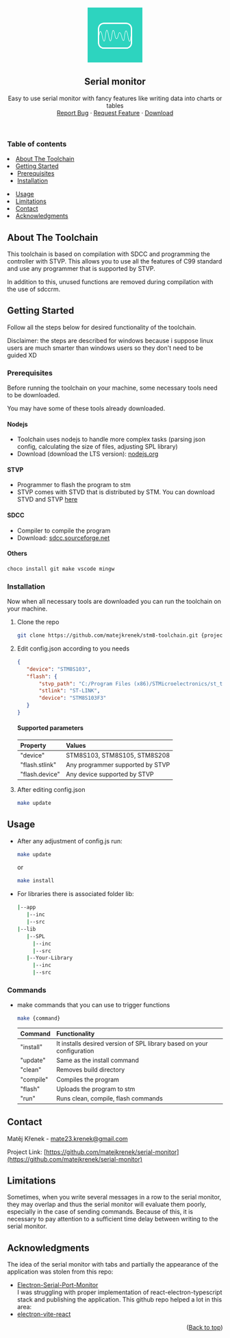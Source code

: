 <!-- Improved compatibility of back to top link: See: https://github.com/othneildrew/Best-README-Template/pull/73 -->
<a name="readme-top"></a>
<!--
*** Thanks for checking out the Best-README-Template. If you have a suggestion
*** that would make this better, please fork the repo and create a pull request
*** or simply open an issue with the tag "enhancement".
*** Don't forget to give the project a star!
*** Thanks again! Now go create something AMAZING! :D
-->

<a href="https://github.com/matejkrenek/serial-monitor">
  <p align="center">
    <img src="https://github.com/matejkrenek/serial-monitor/blob/1.0.0/public/logo.svg" width="128" />
  </p>
</a>
<div align="center">
  <h2 align="center">Serial monitor</h2>

  <p align="center">
    Easy to use serial monitor with fancy features like writing data into charts or tables
    <br />
    <a href="https://github.com/matejkrenek/stm8-toolchain/issues">Report Bug</a>
    ·
    <a href="https://github.com/matejkrenek/stm8-toolchain/issues">Request Feature</a>
    ·
    <a href="https://github.com/matejkrenek/serial-monitor/releases/download/1.0.0/Serial.monitor-Windows-1.0.0-Setup.exe">Download</a>
  </p>
</div>

<br/>

<!-- TABLE OF CONTENTS -->
### Table of contents
  <li>
    <a href="#about-the-toolchain">About The Toolchain</a>
  </li>
  <li>
    <a href="#getting-started">Getting Started</a>
    <ul>
      <li><a href="#prerequisites">Prerequisites</a></li>
      <li><a href="#installation">Installation</a></li>
    </ul>
  </li>
  <li><a href="#usage">Usage</a></li>
  <li><a href="#limitations">Limitations</a></li>
  <li><a href="#contact">Contact</a></li>
  <li><a href="#acknowledgments">Acknowledgments</a></li>



<!-- ABOUT THE TOOLCHAIN -->
## About The Toolchain

This toolchain is based on compilation with SDCC and programming the controller with STVP. This allows you to use all the features of C99 standard and use any programmer that is supported by STVP.

In addition to this, unused functions are removed during compilation with the use of sdccrm.

<!-- GETTING STARTED -->
## Getting Started

Follow all the steps below for desired functionality of the toolchain.

Disclaimer: the steps are described for windows because i suppose linux users are much smarter than windows users so they don't need to be guided XD

### Prerequisites

Before running the toolchain on your machine, some necessary tools need to be downloaded.

You may have some of these tools already downloaded.

#### Nodejs
- Toolchain uses nodejs to handle more complex tasks (parsing json config, calculating the size of files, adjusting SPL library)
- Download (download the LTS version): [nodejs.org](https://nodejs.org/en/)
#### STVP
- Programmer to flash the program to stm
- STVP comes with STVD that is distributed by STM. You can download STVD and STVP [here](https://my.st.com/content/my_st_com/en/products/development-tools/software-development-tools/stm8-software-development-tools/stm8-ides/stvd-stm8.license=1601176827357.product=STVD-STM8.version=42.0.0.html)
#### SDCC
- Compiler to compile the program
- Download: [sdcc.sourceforge.net](https://sdcc.sourceforge.net/)
#### Others
   ```sh
   choco install git make vscode mingw
   ```
### Installation

Now when all necessary tools are downloaded you can run the toolchain on your machine. 

1. Clone the repo

   ```sh
   git clone https://github.com/matejkrenek/stm8-toolchain.git {project_name}
   ```
2. Edit config.json according to you needs

   ```json
   {
      "device": "STM8S103",
      "flash": {
          "stvp_path": "C:/Program Files (x86)/STMicroelectronics/st_toolset/stvp/",
          "stlink": "ST-LINK",
          "device": "STM8S103F3"
      }
   }
   ```
   #### Supported parameters
    | Property        | Values                            |
    | --------------- | --------------------------------- |
    | "device"        | STM8S103, STM8S105, STM8S208      |
    | "flash.stlink"  | Any programmer supported by STVP  |
    | "flash.device"  | Any device supported by STVP      |
    
3. After editing config.json 

   ```sh
   make update
   ```

<!-- USAGE EXAMPLES -->
## Usage
- After any adjustment of config.js run:

   ```sh
   make update
   ```
   or
   
   ```sh
   make install
   ```
- For libraries there is associated folder lib:

   ```sh
   |--app
      |--inc
      |--src
   |--lib
      |--SPL
        |--inc
        |--src
      |--Your-Library
        |--inc
        |--src
   ```
### Commands
- make commands that you can use to trigger functions

   ```sh
   make {command}
   ```
  | Command         | Functionality                                                               |
  | --------------- | --------------------------------------------------------------------------- |
  | "install"       | It installs desired version of SPL library based on your configuration      |
  | "update"        | Same as the install command                                                 |
  | "clean"         | Removes build directory                                                     |
  | "compile"       | Compiles the program                                                        |
  | "flash"         | Uploads the program to stm                                                  |
  | "run"           | Runs clean, compile, flash commands                                         |

<!-- CONTACT -->
## Contact

Matěj Křenek - [mate23.krenek@gmail.com](mailto:mate23.krenek@gmail.com)

Project Link: [https://github.com/matejkrenek/serial-monitor](https://github.com/matejkrenek/serial-monitor)

<!-- LIMITATIONS -->
## Limitations

Sometimes, when you write several messages in a row to the serial monitor, they may overlap and thus the serial monitor will evaluate them poorly, especially in the case of sending commands. Because of this, it is necessary to pay attention to a sufficient time delay between writing to the serial monitor.

<!-- ACKNOWLEDGMENTS -->
## Acknowledgments

The idea of the serial monitor with tabs and partially the appearance of the application was stolen from this repo:
- [Electron-Serial-Port-Monitor](https://github.com/itterheim/Electron-Serial-Port-Monitor)\
I was struggling with proper implementation of react-electron-typescript stack and publishing the application. This github repo helped a lot in this area:
- [electron-vite-react](https://github.com/matejkrenek/electron-vite-react)

<p align="right">(<a href="#readme-top">Back to top</a>)</p>
